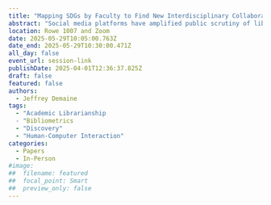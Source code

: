 ```yaml
---
title: "Mapping SDGs by Faculty to Find New Interdisciplinary Collaborations: a Type of Linked Literature Analysis"
abstract: "Social media platforms have amplified public scrutiny of libraries, as First Amendment auditors (FAAs) record their interactions to test constitutional boundaries. These encounters spark debates over the balance between free speech and maintaining an inclusive, orderly environment. Through an analysis of 300 YouTube comments on FAA-library interactions, this study highlights polarized public reactions influenced by selective video editing and algorithm-driven echo chambers. While auditors bring attention to issues of transparency, their confrontational tactics often challenge the core mission of libraries. The findings emphasize the importance of clear policies, staff training, and strategies to address the complexities of digital accountability."
location: Rowe 1007 and Zoom
date: 2025-05-29T10:05:00.763Z
date_end: 2025-05-29T10:30:00.471Z
all_day: false
event_url: session-link
publishDate: 2025-04-01T12:36:37.825Z
draft: false
featured: false
authors:
  - Jeffrey Demaine
tags:
  - "Academic Librarianship
  - "Bibliometrics
  - "Discovery"
  - "Human-Computer Interaction"
categories:
  - Papers
  - In-Person
#image:
##  filename: featured
##  focal_point: Smart
##  preview_only: false
---
```

